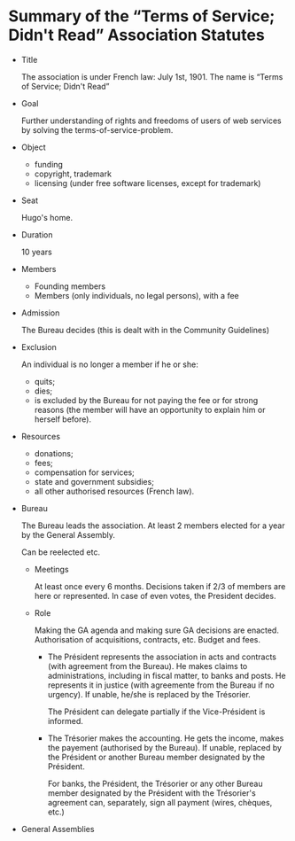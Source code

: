 # Summary of the “Terms of Service; Didn't Read” Association Statutes

 - Title
   
    The association is under French law: July 1st, 1901. The name
    is “Terms of Service; Didn't Read”

 - Goal

    Further understanding of rights and freedoms of users of web
    services by solving the terms-of-service-problem.

 - Object

    - funding
    - copyright, trademark
    - licensing (under free software licenses, except for
      trademark)

 - Seat

    Hugo's home.

 - Duration

    10 years

 - Members

    - Founding members
    - Members (only individuals, no legal persons), with a fee

 - Admission

    The Bureau decides (this is dealt with in the Community
    Guidelines)

 - Exclusion

    An individual is no longer a member if he or she:

    - quits;
    - dies;
    - is excluded by the Bureau for not paying the fee or for
      strong reasons (the member will have an opportunity to
      explain him or herself before).

 - Resources

    - donations;
    - fees;
    - compensation for services;
    - state and government subsidies;
    - all other authorised resources (French law).

 - Bureau

    The Bureau leads the association. At least 2 members elected
    for a year by the General Assembly. 

    Can be reelected etc.

    - Meetings

        At least once every 6 months. Decisions taken if 2/3 of
        members are here or represented. In case of even votes,
        the President decides.

    - Role
        
        Making the GA agenda and making sure GA decisions are
        enacted. Authorisation of acquisitions, contracts, etc.
        Budget and fees.

        - The Président represents the association in acts and
          contracts (with agreement from the Bureau). He makes
          claims to administrations, including in fiscal matter,
          to banks and posts. He represents it in justice (with
          agreemente from the Bureau if no urgency). If unable,
          he/she is replaced by the Trésorier.

            The Président can delegate partially if the
            Vice-Président is informed.

        - The Trésorier makes the accounting. He gets the income,
          makes the payement (authorised by the Bureau). If
          unable, replaced by the Président or another Bureau
          member designated by the Président.

            For banks, the Président, the Trésorier or any other
            Bureau member designated by the Président with the
            Trésorier's agreement can, separately, sign all
            payment (wires, chèques, etc.)

 - General Assemblies
